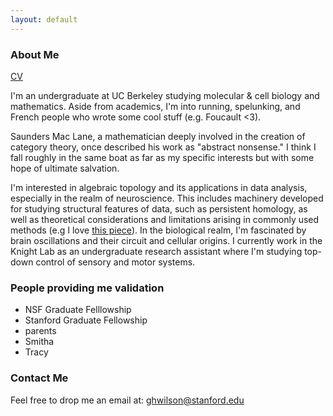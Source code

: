 ```yaml
---
layout: default
---
```


### About Me

[CV](./assets/ps03.pdf)

I'm an undergraduate at UC Berkeley studying molecular & cell biology and mathematics. Aside from academics, I'm into running, spelunking, and French people who wrote some cool stuff (e.g. Foucault <3).

Saunders Mac Lane, a mathematician deeply involved in the creation of category theory, once described his work as "abstract nonsense." I think I fall roughly in the same boat as far as my specific interests but with some hope of ultimate salvation.

I'm interested in algebraic topology and its applications in data analysis, especially in the realm of neuroscience. This includes machinery developed for studying structural features of data, such as persistent homology, as well as theoretical considerations and limitations arising in commonly used methods (e.g I love [this piece](http://colah.github.io/posts/2014-03-NN-Manifolds-Topology/)). In the biological realm, I'm fascinated by brain oscillations and their circuit and cellular origins. I currently work in the Knight Lab as an undergraduate research assistant where I'm studying top-down control of sensory and motor systems.

### People providing me validation
- NSF Graduate Felllowship
- Stanford Graduate Fellowship
- parents
- Smitha 
- Tracy

### Contact Me 

Feel free to drop me an email at:
ghwilson@stanford.edu


